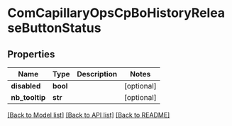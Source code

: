# ComCapillaryOpsCpBoHistoryReleaseButtonStatus

## Properties
Name | Type | Description | Notes
------------ | ------------- | ------------- | -------------
**disabled** | **bool** |  | [optional] 
**nb_tooltip** | **str** |  | [optional] 

[[Back to Model list]](../README.md#documentation-for-models) [[Back to API list]](../README.md#documentation-for-api-endpoints) [[Back to README]](../README.md)


